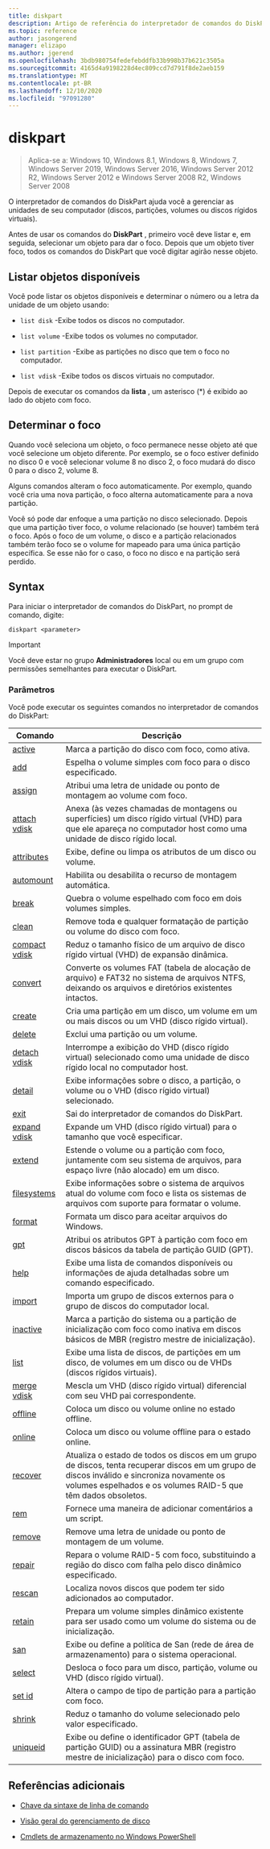 ```yaml
---
title: diskpart
description: Artigo de referência do interpretador de comandos do DiskPart, que ajuda você a gerenciar as unidades do computador.
ms.topic: reference
author: jasongerend
manager: elizapo
ms.author: jgerend
ms.openlocfilehash: 3bdb980754fedefebddfb33b998b37b621c3505a
ms.sourcegitcommit: 4165d4a9198228d4ec809ccd7d791f8de2aeb159
ms.translationtype: MT
ms.contentlocale: pt-BR
ms.lasthandoff: 12/10/2020
ms.locfileid: "97091280"
---
```

# <a name="diskpart"></a>diskpart

> Aplica-se a: Windows 10, Windows 8.1, Windows 8, Windows 7, Windows Server 2019, Windows Server 2016, Windows Server 2012 R2, Windows Server 2012 e Windows Server 2008 R2, Windows Server 2008

O interpretador de comandos do DiskPart ajuda você a gerenciar as unidades de seu computador (discos, partições, volumes ou discos rígidos virtuais).

Antes de usar os comandos do **DiskPart** , primeiro você deve listar e, em seguida, selecionar um objeto para dar o foco. Depois que um objeto tiver foco, todos os comandos do DiskPart que você digitar agirão nesse objeto.

## <a name="list-available-objects"></a>Listar objetos disponíveis

Você pode listar os objetos disponíveis e determinar o número ou a letra da unidade de um objeto usando:

- `list disk` -Exibe todos os discos no computador.

- `list volume` -Exibe todos os volumes no computador.

- `list partition` -Exibe as partições no disco que tem o foco no computador.

- `list vdisk` -Exibe todos os discos virtuais no computador.

Depois de executar os comandos da **lista** , um asterisco (*) é exibido ao lado do objeto com foco.

## <a name="determine-focus"></a>Determinar o foco

Quando você seleciona um objeto, o foco permanece nesse objeto até que você selecione um objeto diferente. Por exemplo, se o foco estiver definido no disco 0 e você selecionar volume 8 no disco 2, o foco mudará do disco 0 para o disco 2, volume 8.

Alguns comandos alteram o foco automaticamente. Por exemplo, quando você cria uma nova partição, o foco alterna automaticamente para a nova partição.

Você só pode dar enfoque a uma partição no disco selecionado. Depois que uma partição tiver foco, o volume relacionado (se houver) também terá o foco. Após o foco de um volume, o disco e a partição relacionados também terão foco se o volume for mapeado para uma única partição específica. Se esse não for o caso, o foco no disco e na partição será perdido.

## <a name="syntax"></a>Syntax

Para iniciar o interpretador de comandos do DiskPart, no prompt de comando, digite:

```
diskpart <parameter>
```

> [!IMPORTANT]
> Você deve estar no grupo **Administradores** local ou em um grupo com permissões semelhantes para executar o DiskPart.

### <a name="parameters"></a>Parâmetros

Você pode executar os seguintes comandos no interpretador de comandos do DiskPart:

| Comando | Descrição |
| ------- | ----------- |
| [active](active.md) | Marca a partição do disco com foco, como ativa. |
| [add](add.md) | Espelha o volume simples com foco para o disco especificado. |
| [assign](assign.md) | Atribui uma letra de unidade ou ponto de montagem ao volume com foco. |
| [attach vdisk](attach-vdisk.md) | Anexa (às vezes chamadas de montagens ou superfícies) um disco rígido virtual (VHD) para que ele apareça no computador host como uma unidade de disco rígido local. |
| [attributes](attributes.md) | Exibe, define ou limpa os atributos de um disco ou volume. |
| [automount](automount.md) | Habilita ou desabilita o recurso de montagem automática. |
| [break](break.md) | Quebra o volume espelhado com foco em dois volumes simples. |
| [clean](clean.md) | Remove toda e qualquer formatação de partição ou volume do disco com foco. |
| [compact vdisk](compact-vdisk.md) | Reduz o tamanho físico de um arquivo de disco rígido virtual (VHD) de expansão dinâmica. |
| [convert](convert.md) | Converte os volumes FAT (tabela de alocação de arquivo) e FAT32 no sistema de arquivos NTFS, deixando os arquivos e diretórios existentes intactos. |
| [create](create.md) | Cria uma partição em um disco, um volume em um ou mais discos ou um VHD (disco rígido virtual). |
| [delete](delete.md) | Exclui uma partição ou um volume. |
| [detach vdisk](detach-vdisk.md) | Interrompe a exibição do VHD (disco rígido virtual) selecionado como uma unidade de disco rígido local no computador host. |
| [detail](detail.md) | Exibe informações sobre o disco, a partição, o volume ou o VHD (disco rígido virtual) selecionado. |
| [exit](exit.md) | Sai do interpretador de comandos do DiskPart. |
| [expand vdisk](expand-vdisk.md) | Expande um VHD (disco rígido virtual) para o tamanho que você especificar. |
| [extend](extend.md) | Estende o volume ou a partição com foco, juntamente com seu sistema de arquivos, para espaço livre (não alocado) em um disco. |
| [filesystems](filesystems.md) | Exibe informações sobre o sistema de arquivos atual do volume com foco e lista os sistemas de arquivos com suporte para formatar o volume. |
| [format](format.md) | Formata um disco para aceitar arquivos do Windows. |
| [gpt](gpt.md) | Atribui os atributos GPT à partição com foco em discos básicos da tabela de partição GUID (GPT). |
| [help](help.md) | Exibe uma lista de comandos disponíveis ou informações de ajuda detalhadas sobre um comando especificado. |
| [import](import_1.md) | Importa um grupo de discos externos para o grupo de discos do computador local. |
| [inactive](inactive.md) | Marca a partição do sistema ou a partição de inicialização com foco como inativa em discos básicos de MBR (registro mestre de inicialização). |
| [list](list.md) | Exibe uma lista de discos, de partições em um disco, de volumes em um disco ou de VHDs (discos rígidos virtuais). |
| [merge vdisk](merge-vdisk.md) | Mescla um VHD (disco rígido virtual) diferencial com seu VHD pai correspondente. |
| [offline](offline.md) | Coloca um disco ou volume online no estado offline. |
| [online](online.md) | Coloca um disco ou volume offline para o estado online. |
| [recover](recover.md) | Atualiza o estado de todos os discos em um grupo de discos, tenta recuperar discos em um grupo de discos inválido e sincroniza novamente os volumes espelhados e os volumes RAID-5 que têm dados obsoletos. |
| [rem](rem.md) | Fornece uma maneira de adicionar comentários a um script. |
| [remove](remove.md) | Remove uma letra de unidade ou ponto de montagem de um volume. |
| [repair](repair.md) | Repara o volume RAID-5 com foco, substituindo a região do disco com falha pelo disco dinâmico especificado. |
| [rescan](rescan.md) | Localiza novos discos que podem ter sido adicionados ao computador. |
| [retain](retain.md) | Prepara um volume simples dinâmico existente para ser usado como um volume do sistema ou de inicialização. |
| [san](san.md) | Exibe ou define a política de San (rede de área de armazenamento) para o sistema operacional. |
| [select](select.md) | Desloca o foco para um disco, partição, volume ou VHD (disco rígido virtual). |
| [set id](set-id.md) | Altera o campo de tipo de partição para a partição com foco. |
| [shrink](shrink.md) | Reduz o tamanho do volume selecionado pelo valor especificado. |
| [uniqueid](uniqueid.md) | Exibe ou define o identificador GPT (tabela de partição GUID) ou a assinatura MBR (registro mestre de inicialização) para o disco com foco. |

## <a name="additional-references"></a>Referências adicionais

- [Chave da sintaxe de linha de comando](command-line-syntax-key.md)

- [Visão geral do gerenciamento de disco](../../storage/disk-management/overview-of-disk-management.md)

- [Cmdlets de armazenamento no Windows PowerShell](/powershell/module/storage/)

